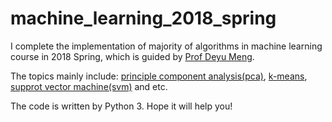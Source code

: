 # machine_learning_2018_spring
I complete the implementation of majority of algorithms in machine learning course in 2018 Spring, which is guided by [Prof Deyu Meng](http://gr.xjtu.edu.cn/web/dymeng).

The topics mainly include: [principle component analysis(pca)](https://github.com/liziniu/machine_learning_2018_spring/tree/master/pca), [k-means](https://github.com/liziniu/machine_learning_2018_spring/tree/master/k-means), [supprot vector machine(svm)](https://github.com/liziniu/machine_learning_2018_spring/tree/master/svm) and etc.

The code is written by Python 3. Hope it will help you!
